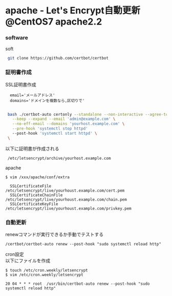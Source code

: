 # apache - Let's Encrypt自動更新 @CentOS7 apache2.2



### software

soft
```bash
 git clone https://github.com/certbot/certbot
```

### 証明書作成
 
SSL証明書作成
``` 
  email='メールアドレス'
  domains='ドメインを複数なら,区切りで'
```

```bash
 
 bash ./certbot-auto certonly --standalone --non-interactive --agree-tos \
   --keep --expand --email 'admin@example.com' \
   --no-eff-email --domains 'yourhost.example.com' \
   --pre-hook 'systemctl stop httpd' 
   --post-hook 'systemctl start httpd' \
 \
```

以下に証明書が作成される
```
 /etc/letsencrypt/archive/yourhost.example.com
```

apache

```
$ vim /xxx/apache/conf/extra

  SSLCertificateFile /etc/letsencrypt/live/yourhoust.example.com/cert.pem
  SSLCertificateChainFile /etc/letsencrypt/live/yourhoust.example.com/chain.pem
  SSLCertificateKeyFile /etc/letsencrypt/live/yourhoust.example.com/privkey.pem
```

### 自動更新

renewコマンドが実行できるか手動でテストする 
```
/certbot/certbot-auto renew --post-hook "sudo systemctl reload http"
```

cron設定   
以下にファイルを作成

```
$ touch /etc/cron.weekly/letsencrypt 
$ vim /etc/cron.weekly/letsencrypt

20 04 * * * root  /usr/bin/certbot-auto renew --post-hook "sudo systemctl reload http" 
```